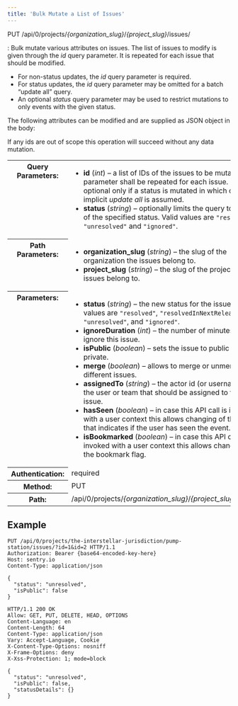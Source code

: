 ```yaml
---
title: 'Bulk Mutate a List of Issues'
---
```


PUT /api/0/projects/_{organization_slug}_/_{project_slug}_/issues/

: Bulk mutate various attributes on issues. The list of issues to modify is given through the _id_ query parameter. It is repeated for each issue that should be modified.

  -   For non-status updates, the _id_ query parameter is required.
  -   For status updates, the _id_ query parameter may be omitted for a batch “update all” query.
  -   An optional _status_ query parameter may be used to restrict mutations to only events with the given status.

  The following attributes can be modified and are supplied as JSON object in the body:

  If any ids are out of scope this operation will succeed without any data mutation.

  <table class="table"><tbody valign="top"><tr><th>Query Parameters:</th><td><ul><li><strong>id</strong> (<em>int</em>) – a list of IDs of the issues to be mutated. This parameter shall be repeated for each issue. It is optional only if a status is mutated in which case an implicit <cite>update all</cite> is assumed.</li><li><strong>status</strong> (<em>string</em>) – optionally limits the query to issues of the specified status. Valid values are <code class="docutils literal">"resolved"</code>, <code class="docutils literal">"unresolved"</code> and <code class="docutils literal">"ignored"</code>.</li></ul></td></tr><tr><th>Path Parameters:</th><td><ul><li><strong>organization_slug</strong> (<em>string</em>) – the slug of the organization the issues belong to.</li><li><strong>project_slug</strong> (<em>string</em>) – the slug of the project the issues belong to.</li></ul></td></tr><tr><th>Parameters:</th><td><ul><li><strong>status</strong> (<em>string</em>) – the new status for the issues. Valid values are <code class="docutils literal">"resolved"</code>, <code class="docutils literal">"resolvedInNextRelease"</code>, <code class="docutils literal">"unresolved"</code>, and <code class="docutils literal">"ignored"</code>.</li><li><strong>ignoreDuration</strong> (<em>int</em>) – the number of minutes to ignore this issue.</li><li><strong>isPublic</strong> (<em>boolean</em>) – sets the issue to public or private.</li><li><strong>merge</strong> (<em>boolean</em>) – allows to merge or unmerge different issues.</li><li><strong>assignedTo</strong> (<em>string</em>) – the actor id (or username) of the user or team that should be assigned to this issue.</li><li><strong>hasSeen</strong> (<em>boolean</em>) – in case this API call is invoked with a user context this allows changing of the flag that indicates if the user has seen the event.</li><li><strong>isBookmarked</strong> (<em>boolean</em>) – in case this API call is invoked with a user context this allows changing of the bookmark flag.</li></ul></td></tr><tr><th>Authentication:</th><td>required</td></tr><tr><th>Method:</th><td>PUT</td></tr><tr><th>Path:</th><td>/api/0/projects/<em>{organization_slug}</em>/<em>{project_slug}</em>/issues/</td></tr></tbody></table>

## Example

```http
PUT /api/0/projects/the-interstellar-jurisdiction/pump-station/issues/?id=1&id=2 HTTP/1.1
Authorization: Bearer {base64-encoded-key-here}
Host: sentry.io
Content-Type: application/json

{
  "status": "unresolved",
  "isPublic": false
}
```

```http
HTTP/1.1 200 OK
Allow: GET, PUT, DELETE, HEAD, OPTIONS
Content-Language: en
Content-Length: 64
Content-Type: application/json
Vary: Accept-Language, Cookie
X-Content-Type-Options: nosniff
X-Frame-Options: deny
X-Xss-Protection: 1; mode=block

{
  "status": "unresolved",
  "isPublic": false,
  "statusDetails": {}
}
```
